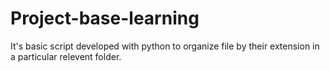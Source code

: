 # Project-base-learning
It's basic script developed with python to organize file by their extension in a particular relevent folder.
